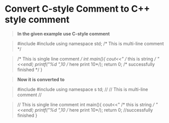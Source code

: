 # Convert C-style Comment to C++ style comment

> **In the given example use C-style comment** 

> #include<iostream>
> #include<cstdio>
> using namespace std;
> /*
> 	This is multi-line comment
> */


> /* This is single line comment */
> int main(){
>	cout<<" /* this is string */ "<<endl;
>	printf("%d ",10 /* here print 10*/);
>	return 0;
>	/* successfully finished */
> }

> **Now it is converted to** 

> #include<iostream>
> #include<cstdio>
> using namespace s td;
> //
> //	This is multi-line comment
> //

> // This is single line comment 
> int main(){
>	cout<<" /* this is string */ "<<endl;
>	printf("%d ",10 /* here print 10*/);
>	return 0;
>	//successfully finished
> }
